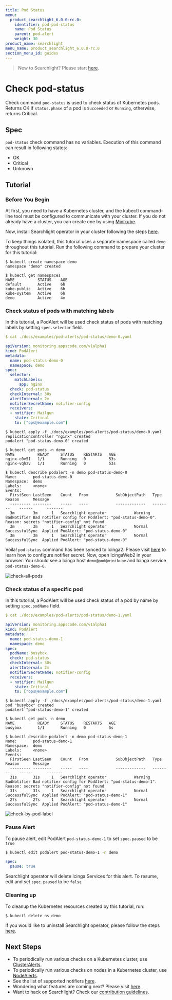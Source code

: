 ```yaml
---
title: Pod Status
menu:
  product_searchlight_6.0.0-rc.0:
    identifier: pod-pod-status
    name: Pod Status
    parent: pod-alert
    weight: 30
product_name: searchlight
menu_name: product_searchlight_6.0.0-rc.0
section_menu_id: guides
---
```


> New to Searchlight? Please start [here](/docs/concepts/README.md).

# Check pod-status

Check command `pod-status` is used to check status of Kubernetes pods. Returns OK if `status.phase` of a pod is `Succeeded` or `Running`, otherwise, returns Critical.


## Spec
`pod-status` check command has no variables. Execution of this command can result in following states:

- OK
- Critical
- Unknown


## Tutorial

### Before You Begin
At first, you need to have a Kubernetes cluster, and the kubectl command-line tool must be configured to communicate with your cluster. If you do not already have a cluster, you can create one by using [Minikube](https://github.com/kubernetes/minikube).

Now, install Searchlight operator in your cluster following the steps [here](/docs/setup/install.md).

To keep things isolated, this tutorial uses a separate namespace called `demo` throughout this tutorial. Run the following command to prepare your cluster for this tutorial:

```console
$ kubectl create namespace demo
namespace "demo" created

$ kubectl get namespaces
NAME          STATUS    AGE
default       Active    6h
kube-public   Active    6h
kube-system   Active    6h
demo          Active    4m
```

### Check status of pods with matching labels
In this tutorial, a PodAlert will be used check status of pods with matching labels by setting `spec.selector` field.
```yaml
$ cat ./docs/examples/pod-alerts/pod-status/demo-0.yaml

apiVersion: monitoring.appscode.com/v1alpha1
kind: PodAlert
metadata:
  name: pod-status-demo-0
  namespace: demo
spec:
  selector:
    matchLabels:
      app: nginx
  check: pod-status
  checkInterval: 30s
  alertInterval: 2m
  notifierSecretName: notifier-config
  receivers:
  - notifier: Mailgun
    state: Critical
    to: ["ops@example.com"]
```
```console
$ kubectl apply -f ./docs/examples/pod-alerts/pod-status/demo-0.yaml
replicationcontroller "nginx" created
podalert "pod-status-demo-0" created

$ kubectl get pods -n demo
NAME          READY     STATUS    RESTARTS   AGE
nginx-c0v51   1/1       Running   0          53s
nginx-vqhzv   1/1       Running   0          53s

$ kubectl describe podalert -n demo pod-status-demo-0
Name:		pod-status-demo-0
Namespace:	demo
Labels:		<none>
Events:
  FirstSeen	LastSeen	Count	From			SubObjectPath	Type		Reason		Message
  ---------	--------	-----	----			-------------	--------	------		-------
  3m		3m		1	Searchlight operator			Warning		BadNotifier	Bad notifier config for PodAlert: "pod-status-demo-0". Reason: secrets "notifier-config" not found
  3m		3m		1	Searchlight operator			Normal		SuccessfulSync	Applied PodAlert: "pod-status-demo-0"
  3m		3m		1	Searchlight operator			Normal		SuccessfulSync	Applied PodAlert: "pod-status-demo-0"
```

Voila! `pod-status` command has been synced to Icinga2. Please visit [here](/docs/guides/notifiers.md) to learn how to configure notifier secret. Now, open IcingaWeb2 in your browser. You should see a Icinga host `demo@pod@minikube` and Icinga service `pod-status-demo-0`.

![check-all-pods](/docs/images/pod-alerts/pod-status/demo-0.png)


### Check status of a specific pod
In this tutorial, a PodAlert will be used check status of a pod by name by setting `spec.podName` field.
```yaml
$ cat ./docs/examples/pod-alerts/pod-status/demo-1.yaml

apiVersion: monitoring.appscode.com/v1alpha1
kind: PodAlert
metadata:
  name: pod-status-demo-1
  namespace: demo
spec:
  podName: busybox
  check: pod-status
  checkInterval: 30s
  alertInterval: 2m
  notifierSecretName: notifier-config
  receivers:
  - notifier: Mailgun
    state: Critical
    to: ["ops@example.com"]
```
```console
$ kubectl apply -f ./docs/examples/pod-alerts/pod-status/demo-1.yaml
pod "busybox" created
podalert "pod-status-demo-1" created

$ kubectl get pods -n demo
NAME          READY     STATUS    RESTARTS   AGE
busybox       1/1       Running   0          5s

$ kubectl describe podalert -n demo pod-status-demo-1
Name:		pod-status-demo-1
Namespace:	demo
Labels:		<none>
Events:
  FirstSeen	LastSeen	Count	From			SubObjectPath	Type		Reason		Message
  ---------	--------	-----	----			-------------	--------	------		-------
  31s		31s		1	Searchlight operator			Warning		BadNotifier	Bad notifier config for PodAlert: "pod-status-demo-1". Reason: secrets "notifier-config" not found
  31s		31s		1	Searchlight operator			Normal		SuccessfulSync	Applied PodAlert: "pod-status-demo-1"
  27s		27s		1	Searchlight operator			Normal		SuccessfulSync	Applied PodAlert: "pod-status-demo-1"
```
![check-by-pod-label](/docs/images/pod-alerts/pod-status/demo-1.png)

### Pause Alert

To pause alert, edit PodAlert `pod-status-demo-1` to set `spec.paused` to be `true`

```bash
$ kubectl edit podalert pod-status-demo-1 -n demo
```

```yaml
spec:
  pause: true
```

Searchlight operator will delete Icinga Services for this alert. To resume, edit and set `spec.paused` to be `false`


### Cleaning up
To cleanup the Kubernetes resources created by this tutorial, run:
```console
$ kubectl delete ns demo
```

If you would like to uninstall Searchlight operator, please follow the steps [here](/docs/setup/uninstall.md).


## Next Steps
 - To periodically run various checks on a Kubernetes cluster, use [ClusterAlerts](/docs/concepts/alert-types/cluster-alert.md).
 - To periodically run various checks on nodes in a Kubernetes cluster, use [NodeAlerts](/docs/concepts/alert-types/node-alert.md).
 - See the list of supported notifiers [here](/docs/guides/notifiers.md).
 - Wondering what features are coming next? Please visit [here](/docs/roadmap.md).
 - Want to hack on Searchlight? Check our [contribution guidelines](/docs/CONTRIBUTING.md).
